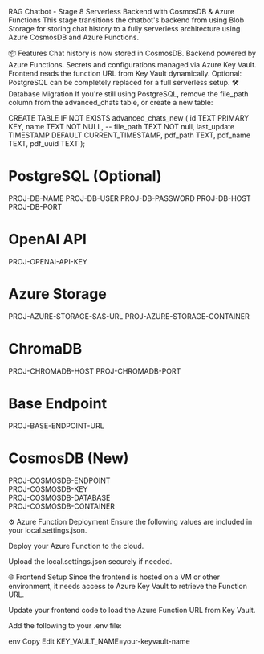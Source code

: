RAG Chatbot - Stage 8
Serverless Backend with CosmosDB & Azure Functions
This stage transitions the chatbot's backend from using Blob Storage for storing chat history to a fully serverless architecture using Azure CosmosDB and Azure Functions.

📦 Features
Chat history is now stored in CosmosDB.
Backend powered by Azure Functions.
Secrets and configurations managed via Azure Key Vault.
Frontend reads the function URL from Key Vault dynamically.
Optional: PostgreSQL can be completely replaced for a full serverless setup.
🛠 Database Migration
If you're still using PostgreSQL, remove the file_path column from the advanced_chats table, or create a new table:

CREATE TABLE IF NOT EXISTS advanced_chats_new (
    id TEXT PRIMARY KEY,
    name TEXT NOT NULL,
    -- file_path TEXT NOT null,
    last_update TIMESTAMP DEFAULT CURRENT_TIMESTAMP,
    pdf_path TEXT,
    pdf_name TEXT,
    pdf_uuid TEXT
);

# PostgreSQL (Optional)
PROJ-DB-NAME
PROJ-DB-USER
PROJ-DB-PASSWORD
PROJ-DB-HOST
PROJ-DB-PORT

# OpenAI API
PROJ-OPENAI-API-KEY

# Azure Storage
PROJ-AZURE-STORAGE-SAS-URL
PROJ-AZURE-STORAGE-CONTAINER

# ChromaDB
PROJ-CHROMADB-HOST
PROJ-CHROMADB-PORT

# Base Endpoint
PROJ-BASE-ENDPOINT-URL

# CosmosDB (New)
PROJ-COSMOSDB-ENDPOINT  
PROJ-COSMOSDB-KEY  
PROJ-COSMOSDB-DATABASE  
PROJ-COSMOSDB-CONTAINER  

⚙️ Azure Function Deployment
Ensure the following values are included in your local.settings.json.

Deploy your Azure Function to the cloud.

Upload the local.settings.json securely if needed.

🌐 Frontend Setup
Since the frontend is hosted on a VM or other environment, it needs access to Azure Key Vault to retrieve the Function URL.

Update your frontend code to load the Azure Function URL from Key Vault.

Add the following to your .env file:

env
Copy
Edit
KEY_VAULT_NAME=your-keyvault-name
